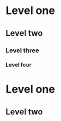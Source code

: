 # Level one

## Level two

### Level three

#### Level four


Level one
=========

Level two
---------
